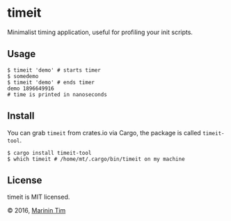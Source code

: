 timeit
======

Minimalist timing application, useful for profiling your init scripts.

## Usage

```
$ timeit 'demo' # starts timer
$ somedemo
$ timeit 'demo' # ends timer
demo 1896649916
# time is printed in nanoseconds
```

## Install

You can grab `timeit` from crates.io via Cargo, the package is called `timeit-tool`.

```
$ cargo install timeit-tool
$ which timeit # /home/mt/.cargo/bin/timeit on my machine
```

## License

timeit is MIT licensed.

&copy; 2016, [Marinin Tim](http://marinin.xyz)
